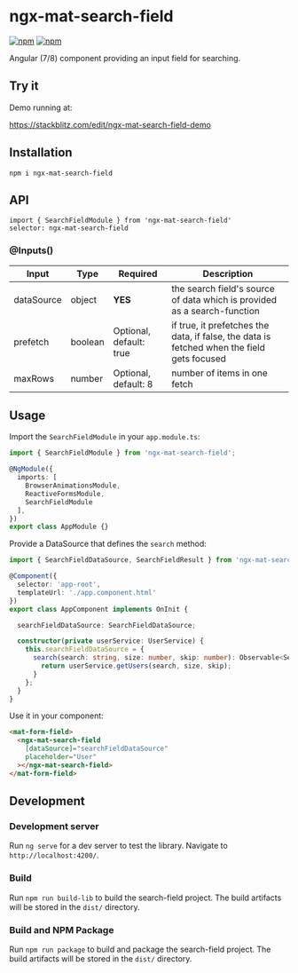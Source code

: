 ngx-mat-search-field
========================

[![npm](https://img.shields.io/npm/v/ngx-mat-search-field.svg?maxAge=2592000?style=flat-square)](https://www.npmjs.com/package/ngx-mat-search-field)
[![npm](https://img.shields.io/npm/dm/ngx-mat-search-field.svg)](https://www.npmjs.com/package/ngx-mat-search-field)


Angular (7/8) component providing an input field for searching.

## Try it

Demo running at:

https://stackblitz.com/edit/ngx-mat-search-field-demo

## Installation

```
npm i ngx-mat-search-field
```

## API

`import { SearchFieldModule } from 'ngx-mat-search-field'`<br>
`selector: ngx-mat-search-field`

### @Inputs()

| Input            | Type    | Required                   | Description                                                                                               |
| ---------------- | ------- | -------------------------- | --------------------------------------------------------------------------------------------------------- |
| dataSource           | object  | **YES**                    | the search field's source of data which is provided as a search-function |
| prefetch     | boolean  | Optional, default: true     | if true, it prefetches the data, if false, the data is fetched when the field gets focused  |
| maxRows     | number  | Optional, default: 8     | number of items in one fetch  |

## Usage

Import the `SearchFieldModule` in your `app.module.ts`:
```typescript
import { SearchFieldModule } from 'ngx-mat-search-field';

@NgModule({
  imports: [
    BrowserAnimationsModule,
    ReactiveFormsModule,
    SearchFieldModule
  ],
})
export class AppModule {}
```

Provide a DataSource that defines the `search` method:

```typescript
import { SearchFieldDataSource, SearchFieldResult } from 'ngx-mat-search-field';

@Component({
  selector: 'app-root',
  templateUrl: './app.component.html'
})
export class AppComponent implements OnInit {

  searchFieldDataSource: SearchFieldDataSource;

  constructor(private userService: UserService) {
    this.searchFieldDataSource = {
      search(search: string, size: number, skip: number): Observable<SearchFieldResult> {
        return userService.getUsers(search, size, skip);
      }
    };
  }
}
```

Use it in your component:

```html
<mat-form-field>
  <ngx-mat-search-field
    [dataSource]="searchFieldDataSource"
    placeholder="User"
  ></ngx-mat-search-field>
</mat-form-field>
```

## Development

### Development server

Run `ng serve` for a dev server to test the library. Navigate to `http://localhost:4200/`.

### Build

Run `npm run build-lib` to build the search-field project. The build artifacts will be stored in the `dist/` directory.

### Build and NPM Package

Run `npm run package` to build and package the search-field project. The build artifacts will be stored in the `dist/` directory.
